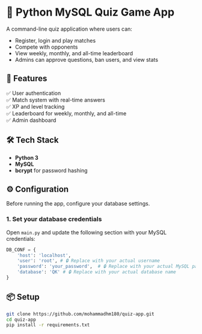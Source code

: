 # 🧠 Python MySQL Quiz Game App

A command-line quiz application where users can:
- Register, login and play matches
- Compete with opponents
- View weekly, monthly, and all-time leaderboard
- Admins can approve questions, ban users, and view stats

## 🚀 Features

✅ User authentication  
✅ Match system with real-time answers  
✅ XP and level tracking  
✅ Leaderboard for weekly, monthly, and all-time  
✅ Admin dashboard  

## 🛠 Tech Stack

- **Python 3**
- **MySQL**
- **bcrypt** for password hashing

## ⚙️ Configuration

Before running the app, configure your database settings.

### 1. Set your database credentials

Open `main.py` and update the following section with your MySQL credentials:

```python
DB_CONF = {
    'host': 'localhost',
    'user': 'root', # 🔒 Replace with your actual username
    'password': 'your_password',  # 🔒 Replace with your actual MySQL password
    'database': 'QK' # 🔒 Replace with your actual database name
}
```
## 📦 Setup

```bash
git clone https://github.com/mohammadhm180/quiz-app.git
cd quiz-app
pip install -r requirements.txt

